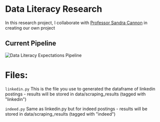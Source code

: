 # Data Literacy Research

In this research project, I collaborate with [Professor Sandra Cannon](https://www.sas.rochester.edu/dsc/people/faculty/cannon-sandra/index.html) in creating our own project 

## Current Pipeline

![Data Literacy Expectations Pipeline](https://user-images.githubusercontent.com/44710581/127424263-3b247261-b76a-417b-b2c0-dbd38091e8a2.png)


# Files:

```linkedin.py``` This is the file you use to generated the dataframe of linkedin postings - results will be stored in data/scraping_results (tagged with "linkedin")

```indeed.py``` Same as linkedin.py but for indeed postings - results will be stored in data/scraping_results (tagged with "indeed")

